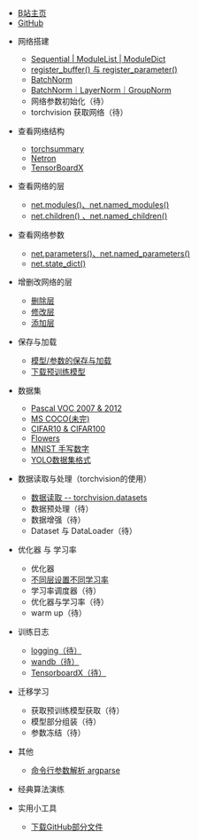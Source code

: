 <!-- docs/_sidebar.md --> 

- [B站主页](https://space.bilibili.com/94779326)
- [GitHub](https://github.com/Enzo-MiMan)

* 网络搭建
  * [Sequential | ModuleList | ModuleDict](/1_网络搭建/1_Sequential_ModuleList_ModuleDict.md)
  * [register_buffer() 与 register_parameter()](/1_网络搭建/2_register_buffer与register_parameter.md)
  * [BatchNorm](/1_网络搭建/3_BatchNorm.md)
  * [BatchNorm｜LayerNorm｜GroupNorm](/1_网络搭建/4_BatchNorm｜LayerNorm｜GroupNorm.md)
  * 网络参数初始化（待）
  * torchvision 获取网络（待）
* 查看网络结构
  * [torchsummary](/2_查看网络结构/1_torchsummary.md)
  * [Netron](/2_查看网络结构/2_netron.md)
  * [TensorBoardX](/2_查看网络结构/3_TensorBoardX.md)
* 查看网络的层
  * [net.modules()、net.named_modules()](/3_查看网络的层/1_modules.md)
  * [net.children() 、net.named_children()](/3_查看网络的层/2_child.md)
* 查看网络参数
  * [net.parameters()、net.named_parameters()](/4_查看网络参数/1_parameters.md)
  * [net.state_dict()](/4_查看网络参数/2_state_dict.md)
* 增删改网络的层
  * [删除层](/5_增删改网络的层/1_删除层.md)
  * [修改层](/5_增删改网络的层/2_修改层.md)
  * [添加层](/5_增删改网络的层/3_添加层.md)
* 保存与加载
  * [模型/参数的保存与加载](/6_保存与加载/1_模型参数的保存与加载.md)
  * [下载预训练模型](/6_保存与加载/2_下载预训练模型.md)
* 数据集
    * [Pascal VOC 2007  & 2012](/7_数据集/1_Pascal_VOC.md)
    * [MS COCO(未完)](/7_数据集/2_MS_COCO.md)
    * [CIFAR10 & CIFAR100](/7_数据集/3_CIFAR)
    * [Flowers](/7_数据集/4_Flowers)
    * [MNIST 手写数字](/7_数据集/5_MNIST)
    * [YOLO数据集格式](/7_数据集/6_YOLO)
* 数据读取与处理（torchvision的使用）

    * [数据读取 -- torchvision.datasets ](/数据读取与预处理/1_datasets.md)
    * 数据预处理（待）
    * 数据增强（待）
    * Dataset 与 DataLoader（待）
* 优化器 与 学习率 
    * 优化器
    * [不同层设置不同学习率](/basicKnowledge/不同层设置不同学习率.md)
    * 学习率调度器（待）
    * 优化器与学习率（待）
    * warm up（待）
* 训练日志

    * [logging（待）](/basicKnowledge/1_logging.md)
    * [wandb（待）](/basicKnowledge/2_wandb.md)
    * [TensorboardX（待）](/basicKnowledge/3_TensorboardX.md)
* 迁移学习
    * 获取预训练模型获取（待）
    * 模型部分组装（待）
    * 参数冻结（待）
* 其他

    * [命令行参数解析 argparse](/99_其他/1_argparse.md)
* 经典算法演练
* 实用小工具
    * [下载GitHub部分文件](/30_实用小工具/1_下载GitHub部分文件.md)
